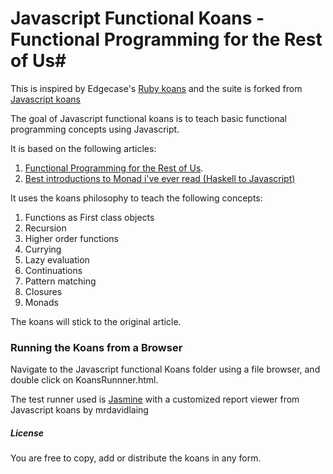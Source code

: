 # Javascript Functional Koans - Functional Programming for the Rest of Us#

This is inspired by Edgecase's [Ruby
koans](http://github.com/edgecase/ruby_koans) and the suite is
forked from [Javascript koans](https://github.com/mrdavidlaing/javascript-koans)

The goal of Javascript functional koans is to teach basic functional
programming concepts using Javascript.

It is based on the following articles:

1. [Functional Programming for the Rest of Us](http://www.defmacro.org/ramblings/fp.html).
2. [Best introductions to Monad i've ever read (Haskell to Javascript)](http://blog.jcoglan.com/2011/03/05/translation-from-haskell-to-javascript-of-selected-portions-of-the-best-introduction-to-monads-ive-ever-read/)

It uses the koans philosophy to teach the following concepts:

1. Functions as First class objects
2. Recursion
3. Higher order functions
4. Currying
5. Lazy evaluation
6. Continuations
7. Pattern matching
8. Closures
9. Monads

The koans will stick to the original article.

### Running the Koans from a Browser

Navigate to the Javascript functional Koans folder using a file browser, and
double click on KoansRunnner.html.

The test runner used is [Jasmine](https://jasmine.github.io/) with a
customized report viewer from Javascript koans by mrdavidlaing

##### License

You are free to copy, add or distribute the koans in any form.
